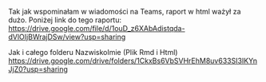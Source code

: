 Tak jak wspominałam w wiadomości na Teams, raport w html ważył za dużo. Poniżej link do tego raportu: 
https://drive.google.com/file/d/1ouD_z6XAbAdistqda-dVlOIjBWrajDSw/view?usp=sharing

Jak i całego folderu NazwiskoImie (Plik Rmd i Html)
https://drive.google.com/drive/folders/1CkxBs6VbSVHrEhM8uv633SI3IKYnJjZ0?usp=sharing